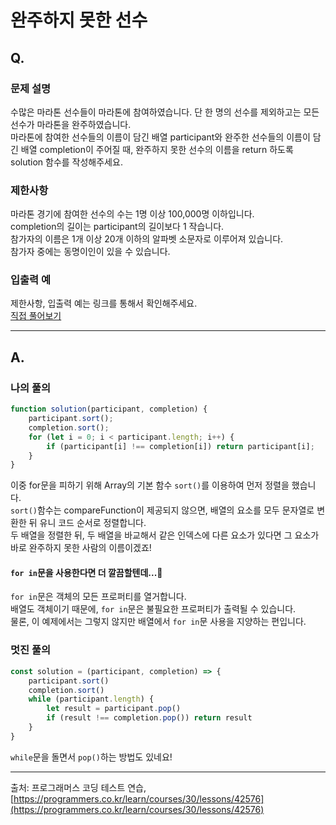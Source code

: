 
# 완주하지 못한 선수
## Q.
### 문제 설명
수많은 마라톤 선수들이 마라톤에 참여하였습니다. 단 한 명의 선수를 제외하고는 모든 선수가 마라톤을 완주하였습니다.   
마라톤에 참여한 선수들의 이름이 담긴 배열 participant와 완주한 선수들의 이름이 담긴 배열 completion이 주어질 때, 완주하지 못한 선수의 이름을 return 하도록 solution 함수를 작성해주세요.
### 제한사항
마라톤 경기에 참여한 선수의 수는 1명 이상 100,000명 이하입니다.   
completion의 길이는 participant의 길이보다 1 작습니다.   
참가자의 이름은 1개 이상 20개 이하의 알파벳 소문자로 이루어져 있습니다.   
참가자 중에는 동명이인이 있을 수 있습니다.
### 입출력 예
제한사항, 입출력 예는 링크를 통해서 확인해주세요.   
[직접 풀어보기](https://programmers.co.kr/learn/courses/30/lessons/42576)
<hr />

## A.
### 나의 풀의
```js
function solution(participant, completion) {
    participant.sort();
    completion.sort();
    for (let i = 0; i < participant.length; i++) {
        if (participant[i] !== completion[i]) return participant[i];
    }
}
```
이중 for문을 피하기 위해 Array의 기본 함수 `sort()`를 이용하여 먼저 정렬을 했습니다.   
`sort()`함수는 compareFunction이 제공되지 않으면, 배열의 요소를 모두 문자열로 변환한 뒤 유니 코드 순서로 정렬합니다.   
두 배열을 정렬한 뒤, 두 배열을 바교해서 같은 인덱스에 다른 요소가 있다면 그 요소가 바로 완주하지 못한 사람의 이름이겠죠!   
    
#### `for in`문을 사용한다면 더 깔끔할텐데...🤔
`for in`문은 객체의 모든 프로퍼티를 열거합니다.   
배열도 객체이기 때문에, `for in`문은 불필요한 프로퍼티가 출력될 수 있습니다.   
물론, 이 예제에서는 그렇지 않지만 배열에서 `for in`문 사용을 지양하는 편입니다.
### 멋진 풀의
```js
const solution = (participant, completion) => {
    participant.sort()
    completion.sort()
    while (participant.length) {
        let result = participant.pop()
        if (result !== completion.pop()) return result
    }
}
```
`while`문을 돌면서 `pop()`하는 방법도 있네요!
<hr />

출처: 프로그래머스 코딩 테스트 연습, [https://programmers.co.kr/learn/courses/30/lessons/42576](https://programmers.co.kr/learn/courses/30/lessons/42576)